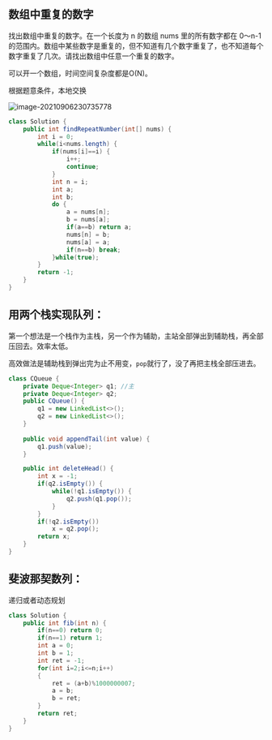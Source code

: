 ## **数组中重复的数字**

找出数组中重复的数字。在一个长度为 n 的数组 nums 里的所有数字都在 0～n-1 的范围内。数组中某些数字是重复的，但不知道有几个数字重复了，也不知道每个数字重复了几次。请找出数组中任意一个重复的数字。

可以开一个数组，时间空间复杂度都是O(N)。

根据题意条件，本地交换

![image-20210906230735778](https://gitee.com/hqinglau/img/raw/master/img/20210906230735.png)

```java
class Solution {
    public int findRepeatNumber(int[] nums) {
        int i = 0;
        while(i<nums.length) {
            if(nums[i]==i) {
                i++;
                continue;
            }
            int n = i;
            int a;
            int b;
            do {
                a = nums[n];
                b = nums[a];
                if(a==b) return a;
                nums[n] = b;
                nums[a] = a;
                if(n==b) break;
            }while(true);
        }
        return -1;
    }
}
```



## 用两个栈实现队列：

第一个想法是一个栈作为主栈，另一个作为辅助，主站全部弹出到辅助栈，再全部压回去。效率太低。

高效做法是辅助栈到弹出完为止不用变，`pop`就行了，没了再把主栈全部压进去。

```java
class CQueue {
    private Deque<Integer> q1; //主
    private Deque<Integer> q2;
    public CQueue() {
        q1 = new LinkedList<>();
        q2 = new LinkedList<>();
    }
    
    public void appendTail(int value) {
        q1.push(value);
    }

    public int deleteHead() {
        int x = -1;
        if(q2.isEmpty()) {
            while(!q1.isEmpty()) {
                q2.push(q1.pop());
            }
        }
        if(!q2.isEmpty())
            x = q2.pop();
        return x;
    }
}
```

## 斐波那契数列：

递归或者动态规划

```java
class Solution {
    public int fib(int n) {
        if(n==0) return 0;
        if(n==1) return 1;
        int a = 0;
        int b = 1;
        int ret = -1;
        for(int i=2;i<=n;i++)
        {
            ret = (a+b)%1000000007;
            a = b;
            b = ret;
        }
        return ret;
    }
}
```